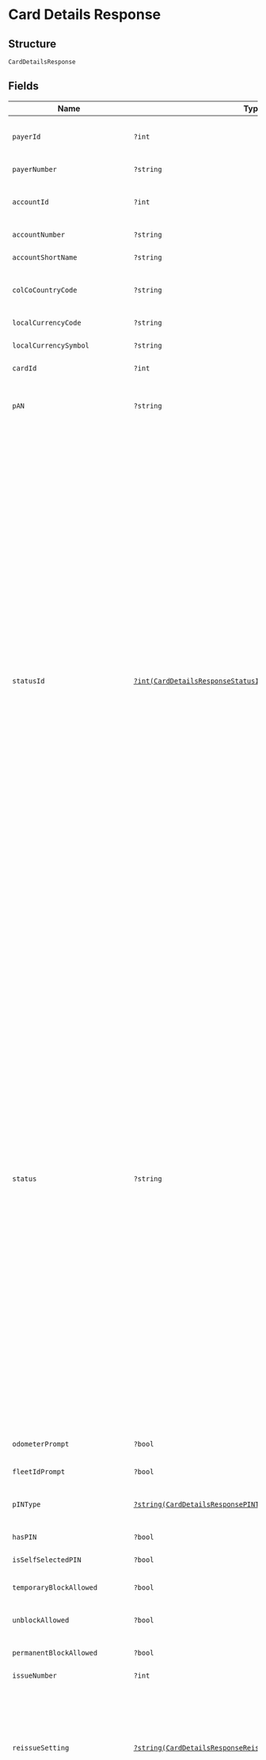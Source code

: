
# Card Details Response

## Structure

`CardDetailsResponse`

## Fields

| Name | Type | Tags | Description | Getter | Setter |
|  --- | --- | --- | --- | --- | --- |
| `payerId` | `?int` | Optional | Payer Id (i.e. Customer Id of the Payment Customer in the Shell Card Platform) of the selected payer. | getPayerId(): ?int | setPayerId(?int payerId): void |
| `payerNumber` | `?string` | Optional | Payer Number of the selected payer. | getPayerNumber(): ?string | setPayerNumber(?string payerNumber): void |
| `accountId` | `?int` | Optional | Account Id (i.e. Customer Id of the Customer in the Shell Card Platform) of the customer. | getAccountId(): ?int | setAccountId(?int accountId): void |
| `accountNumber` | `?string` | Optional | Account Number of the customer. | getAccountNumber(): ?string | setAccountNumber(?string accountNumber): void |
| `accountShortName` | `?string` | Optional | Account short name. | getAccountShortName(): ?string | setAccountShortName(?string accountShortName): void |
| `colCoCountryCode` | `?string` | Optional | ISO 3166 Alpha-2 Country Code for the customer and card owning country. | getColCoCountryCode(): ?string | setColCoCountryCode(?string colCoCountryCode): void |
| `localCurrencyCode` | `?string` | Optional | ISO 4217 Curreny Code of the local currency. | getLocalCurrencyCode(): ?string | setLocalCurrencyCode(?string localCurrencyCode): void |
| `localCurrencySymbol` | `?string` | Optional | Currency symbol of local currency. | getLocalCurrencySymbol(): ?string | setLocalCurrencySymbol(?string localCurrencySymbol): void |
| `cardId` | `?int` | Optional | Unique Card Id in Cards platform. | getCardId(): ?int | setCardId(?int cardId): void |
| `pAN` | `?string` | Optional | Card PAN. In the response body the PAN will be masked if the option is enabled in the Shell Card Platform. | getPAN(): ?string | setPAN(?string pAN): void |
| `statusId` | [`?int(CardDetailsResponseStatusIdEnum)`](../../doc/models/card-details-response-status-id-enum.md) | Optional | Possible Id’s and description:<br><br>* 1  Active<br>* 7  Blocked Card<br>* 8  Expired<br>* 9  Cancelled<br>* 10  New<br>* 23  Pending Renewal<br>* 31  Replaced<br>* 41  Temporary Block (Customer)<br>* 42  Temporary Block (Shell)<br>* 43  Fraud<br>* 101 Active (Block in progress) *<br>* 102 Blocked Card (Unblock in progress) *<br>* 103 Active (Cancel in progress) *<br>* 104 Active (Marked as damaged) *<br>* 105 New (Cancel as damaged) *<br>* 106 Active(Scheduled for block) ”#<br>* 107 Blocked Card(Scheduled for unblock)*#<br>* 108 Blocked Card (Cancel in progress) *<br><br>> Note:<br>> •  Items marked with * are intermediate statuses  to indicate that there are pending requests in progress. , The response can contain these intermediate statuses only if the IncludeIntermediateStatus flag is true.<br>> •  The placeholder “<Shell Card Platform Status>” in the items marked with # will be replaced with the Shell Card Platform status description. E.g., “Active (Scheduled for block)” | getStatusId(): ?int | setStatusId(?int statusId): void |
| `status` | `?string` | Optional | Possible Id’s and description:<br><br>* 1  Active<br>* 7  Blocked Card<br>* 8  Expired<br>* 9  Cancelled<br>* 10  New<br>* 23  Pending Renewal<br>* 31  Replaced<br>* 41  Temporary Block (Customer)<br>* 42  Temporary Block (Shell)<br>* 43  Fraud<br>* 101 Active (Block in progress) *<br>* 102 Blocked Card (Unblock in progress) *<br>* 103 Active (Cancel in progress) *<br>* 104 Active (Marked as damaged) *<br>* 105 New (Cancel as damaged) *<br>* 106 Active(Scheduled for block) ”#<br>* 107 Blocked Card(Scheduled for unblock) *#<br>* 108 Blocked Card (Cancel in progress) *<br><br>> Note:<br>> •  Items marked with * are intermediate statuses  to indicate that there are pending requests in progress. , The response can contain these intermediate statuses only if the IncludeIntermediateStatus flag is true.<br>> •  The placeholder “<Shell Card Platform Status>” in the items marked with # will be replaced with the Shell Card Platform status description. E.g., “Active (Scheduled for block)” | getStatus(): ?string | setStatus(?string status): void |
| `odometerPrompt` | `?bool` | Optional | True if odometer input is enabled on the card, else false | getOdometerPrompt(): ?bool | setOdometerPrompt(?bool odometerPrompt): void |
| `fleetIdPrompt` | `?bool` | Optional | True if fleet id input is enabled, else false | getFleetIdPrompt(): ?bool | setFleetIdPrompt(?bool fleetIdPrompt): void |
| `pINType` | [`?string(CardDetailsResponsePINTypeEnum)`](../../doc/models/card-details-response-pin-type-enum.md) | Optional | PIN type:<br><br>* `Card` - Card PIN<br>* `Fleet` - Fleet PIN | getPINType(): ?string | setPINType(?string pINType): void |
| `hasPIN` | `?bool` | Optional | True if card has PIN, else false | getHasPIN(): ?bool | setHasPIN(?bool hasPIN): void |
| `isSelfSelectedPIN` | `?bool` | Optional | True if card has Self Selected PIN, else false | getIsSelfSelectedPIN(): ?bool | setIsSelfSelectedPIN(?bool isSelfSelectedPIN): void |
| `temporaryBlockAllowed` | `?bool` | Optional | True if card can be blocked temporarily, else false | getTemporaryBlockAllowed(): ?bool | setTemporaryBlockAllowed(?bool temporaryBlockAllowed): void |
| `unblockAllowed` | `?bool` | Optional | True/False True if card can be Unblocked, else false | getUnblockAllowed(): ?bool | setUnblockAllowed(?bool unblockAllowed): void |
| `permanentBlockAllowed` | `?bool` | Optional | True if card can be blocked permanently, else false | getPermanentBlockAllowed(): ?bool | setPermanentBlockAllowed(?bool permanentBlockAllowed): void |
| `issueNumber` | `?int` | Optional | Issue number of the card | getIssueNumber(): ?int | setIssueNumber(?int issueNumber): void |
| `reissueSetting` | [`?string(CardDetailsResponseReissueSettingEnum)`](../../doc/models/card-details-response-reissue-setting-enum.md) | Optional | Reissue setting of the card. If the card is superseded (i.e. a replacement/new card is issued) then reissue setting of the latest card issued. Reissue setting:<br><br>* `True` - Card will be Reissued when nearing its expiry date<br>* `False` - Card will not be Reissued | getReissueSetting(): ?string | setReissueSetting(?string reissueSetting): void |
| `internationalPOSLanguageID` | [`?int(CardDetailsResponseInternationalPOSLanguageIDEnum)`](../../doc/models/card-details-response-international-pos-language-id-enum.md) | Optional | POS language identifier. Language Id:<br><br>* `1` - German<br>* `2` - French<br>* `3` - Bulgarian<br>* `4` - Croatian<br>* `5` - Czech<br>* `6` - Danish<br>* `7` - Finnish<br>* `8` - English<br>* `9` - Greek<br>* `10` - Chinese<br>* `11` - Hungarian<br>* `12` - Italian<br>* `13` - Luxembourgish<br>* `14` - Malay<br>* `15` - Dutch<br>* `16` - Norwegian, Bokmal<br>* `17` - Urdu<br>* `18` - Polish<br>* `19` - Portuguese<br>* `20` - Romanian<br>* `21` - Russian<br>* `22` - Slovak<br>* `23` - Slovenian<br>* `24` - Spanish<br>* `25` - Swedish<br>* `26` - Turkish<br>* `27` - Thai<br>* `28` - Filipino<br>* `29` - Estonian<br>* `30` - Latvian<br>* `31` - Lithuanian | getInternationalPOSLanguageID(): ?int | setInternationalPOSLanguageID(?int internationalPOSLanguageID): void |
| `internationalPOSLanguageCode` | [`?string(CardDetailsResponseInternationalPOSLanguageCodeEnum)`](../../doc/models/card-details-response-international-pos-language-code-enum.md) | Optional | POS language code. Language code:<br><br>* `deu` - German<br>* `fra` - French<br>* `bul` - Bulgarian<br>* `hrv` - Croatian<br>* `ces` - Czech<br>* `dan` - Danish<br>* `fin` - Finnish<br>* `eng` - English<br>* `ell` - Greek<br>* `zho` - Chinese<br>* `hun` - Hungarian<br>* `ita` - Italian<br>* `ltz` - Luxembourgish<br>* `msa` - Malay<br>* `nld` - Dutch<br>* `nob` - Norwegian, Bokmal<br>* `urd` - Urdu<br>* `pol` - Polish<br>* `por` - Portuguese<br>* `ron` - Romanian<br>* `rus` - Russian<br>* `slk` - Slovak<br>* `slv` - Slovenian<br>* `spa` - Spanish<br>* `swe` - Swedish<br>* `tur` - Turkish<br>* `tha` - Thai<br>* `fil` - Filipino<br>* `est` - Estonian<br>* `lav` - Latvian<br>* `lit` - Lithuanian | getInternationalPOSLanguageCode(): ?string | setInternationalPOSLanguageCode(?string internationalPOSLanguageCode): void |
| `localPOSLanguageID` | [`?int(CardDetailsResponseLocalPOSLanguageIDEnum)`](../../doc/models/card-details-response-local-pos-language-id-enum.md) | Optional | POS language identifier. Language Id:<br><br>* `1` - German<br>* `2` - French<br>* `3` - Bulgarian<br>* `4` - Croatian<br>* `5` - Czech<br>* `6` - Danish<br>* `7` - Finnish<br>* `8` - English<br>* `9` - Greek<br>* `10` - Chinese<br>* `11` - Hungarian<br>* `12` - Italian<br>* `13` - Luxembourgish<br>* `14` - Malay<br>* `15` - Dutch<br>* `16` - Norwegian, Bokmal<br>* `17` - Urdu<br>* `18` - Polish<br>* `19` - Portuguese<br>* `20` - Romanian<br>* `21` - Russian<br>* `22` - Slovak<br>* `23` - Slovenian<br>* `24` - Spanish<br>* `25` - Swedish<br>* `26` - Turkish<br>* `27` - Thai<br>* `28` - Filipino<br>* `29` - Estonian<br>* `30` - Latvian<br>* `31` - Lithuanian | getLocalPOSLanguageID(): ?int | setLocalPOSLanguageID(?int localPOSLanguageID): void |
| `localPOSLanguageCode` | [`?string(CardDetailsResponseLocalPOSLanguageCodeEnum)`](../../doc/models/card-details-response-local-pos-language-code-enum.md) | Optional | POS language code. Language code:<br><br>* `deu` - German<br>* `fra` - French<br>* `bul` - Bulgarian<br>* `hrv` - Croatian<br>* `ces` - Czech<br>* `dan` - Danish<br>* `fin` - Finnish<br>* `eng` - English<br>* `ell` - Greek<br>* `zho` - Chinese<br>* `hun` - Hungarian<br>* `ita` - Italian<br>* `ltz` - Luxembourgish<br>* `msa` - Malay<br>* `nld` - Dutch<br>* `nob` - Norwegian, Bokmal<br>* `urd` - Urdu<br>* `pol` - Polish<br>* `por` - Portuguese<br>* `ron` - Romanian<br>* `rus` - Russian<br>* `slk` - Slovak<br>* `slv` - Slovenian<br>* `spa` - Spanish<br>* `swe` - Swedish<br>* `tur` - Turkish<br>* `tha` - Thai<br>* `fil` - Filipino<br>* `est` - Estonian<br>* `lav` - Latvian<br>* `lit` - Lithuanian | getLocalPOSLanguageCode(): ?string | setLocalPOSLanguageCode(?string localPOSLanguageCode): void |
| `cardTypeCode` | `?string` | Optional | ISO code of the card i.e. first 7 digits of the PAN. | getCardTypeCode(): ?string | setCardTypeCode(?string cardTypeCode): void |
| `cardTypeId` | `?int` | Optional | Card Type ID | getCardTypeId(): ?int | setCardTypeId(?int cardTypeId): void |
| `cardTypeName` | `?string` | Optional | Card Type Name | getCardTypeName(): ?string | setCardTypeName(?string cardTypeName): void |
| `tokenTypeId` | `?int` | Optional | Token Type ID configured for the Card | getTokenTypeId(): ?int | setTokenTypeId(?int tokenTypeId): void |
| `tokenTypeName` | `?string` | Optional | Token Type Name configured for the Card | getTokenTypeName(): ?string | setTokenTypeName(?string tokenTypeName): void |
| `isChipCard` | `?bool` | Optional | True if a chip card, else false | getIsChipCard(): ?bool | setIsChipCard(?bool isChipCard): void |
| `isMagStripCard` | `?bool` | Optional | True if it is a magnetic stripe card, else false | getIsMagStripCard(): ?bool | setIsMagStripCard(?bool isMagStripCard): void |
| `isVirtualCard` | `?bool` | Optional | True if it is a virtual card, else false | getIsVirtualCard(): ?bool | setIsVirtualCard(?bool isVirtualCard): void |
| `purchaseCategoryCode` | `?string` | Optional | Purchase category code of the card.<br>**Constraints**: *Maximum Length*: `1` | getPurchaseCategoryCode(): ?string | setPurchaseCategoryCode(?string purchaseCategoryCode): void |
| `purchaseCategoryId` | `?int` | Optional | Purchase category identifier in the Shell Card Platform. | getPurchaseCategoryId(): ?int | setPurchaseCategoryId(?int purchaseCategoryId): void |
| `purchaseCategoryName` | `?string` | Optional | Purchase category name | getPurchaseCategoryName(): ?string | setPurchaseCategoryName(?string purchaseCategoryName): void |
| `isCRT` | `?bool` | Optional | True if it is a Commercial Road Transport (CRT) card, else false | getIsCRT(): ?bool | setIsCRT(?bool isCRT): void |
| `isFleet` | `?bool` | Optional | True if it is a Fleet card, else false | getIsFleet(): ?bool | setIsFleet(?bool isFleet): void |
| `isInternational` | `?bool` | Optional | True if it is an international card, else false | getIsInternational(): ?bool | setIsInternational(?bool isInternational): void |
| `isNational` | `?bool` | Optional | True if it is a national card, else false | getIsNational(): ?bool | setIsNational(?bool isNational): void |
| `isPartnerSitesIncluded` | `?bool` | Optional | True if it is allowed at all partner sites, else false | getIsPartnerSitesIncluded(): ?bool | setIsPartnerSitesIncluded(?bool isPartnerSitesIncluded): void |
| `isShellSitesOnly` | `?bool` | Optional | True if it is only allowed at Shell sites, else false | getIsShellSitesOnly(): ?bool | setIsShellSitesOnly(?bool isShellSitesOnly): void |
| `fuelSets` | [`?(CardDetailsResponseFuelSetsItems[])`](../../doc/models/card-details-response-fuel-sets-items.md) | Optional | List of active fuel type product restrictions applied on the card.<br>**Constraints**: *Unique Items Required* | getFuelSets(): ?array | setFuelSets(?array fuelSets): void |
| `nonFuelSets` | [`?(CardDetailsResponseNonFuelSetsItems[])`](../../doc/models/card-details-response-non-fuel-sets-items.md) | Optional | List of active non-fuel type product restrictions applied on the card.<br>**Constraints**: *Unique Items Required* | getNonFuelSets(): ?array | setNonFuelSets(?array nonFuelSets): void |
| `issuedDate` | `?string` | Optional | Card issue date. | getIssuedDate(): ?string | setIssuedDate(?string issuedDate): void |
| `expiryDate` | `?string` | Optional | Expiry date of the card. | getExpiryDate(): ?string | setExpiryDate(?string expiryDate): void |
| `lastUsedDate` | `?string` | Optional | Card last used date. | getLastUsedDate(): ?string | setLastUsedDate(?string lastUsedDate): void |
| `misuseDate` | `?string` | Optional | Last misused date of the card. | getMisuseDate(): ?string | setMisuseDate(?string misuseDate): void |
| `temperature` | `?string` | Optional | Hot-list status | getTemperature(): ?string | setTemperature(?string temperature): void |
| `driverName` | `?string` | Optional | Driver name of the card. Note- While ordering card, optional when VRN is passed else mandatory.<br>**Constraints**: *Maximum Length*: `27` | getDriverName(): ?string | setDriverName(?string driverName): void |
| `vRN` | `?string` | Optional | Vehicle registration number of the card. Note- While ordering card, optional when DriverName is passed else mandatory.<br>**Constraints**: *Maximum Length*: `16` | getVRN(): ?string | setVRN(?string vRN): void |
| `embossText` | `?string` | Optional | Text printed on the card as account name.<br>**Constraints**: *Maximum Length*: `25` | getEmbossText(): ?string | setEmbossText(?string embossText): void |
| `cardGroupId` | `?int` | Optional | Existing Card Group ID, under which the replacement card is to be created.<br>Pass “-1” if the replacement card should not be assigned to any card group.<br>Optional.<br>If not provided, the replacement card will be created under the same card group as the current card.<br>Example- 156 | getCardGroupId(): ?int | setCardGroupId(?int cardGroupId): void |
| `cardGroupName` | `?string` | Optional | Card group name. Note- 1. While ordering card this field is mandatory when IsNewCardGroup is true.<br>**Constraints**: *Maximum Length*: `30` | getCardGroupName(): ?string | setCardGroupName(?string cardGroupName): void |
| `renewalDate` | `?string` | Optional | Renewal date of the card. Applicable if ReissueSetting is set to True. | getRenewalDate(): ?string | setRenewalDate(?string renewalDate): void |
| `renewedCardId` | `?int` | Optional | Renewed card id. | getRenewedCardId(): ?int | setRenewedCardId(?int renewedCardId): void |
| `renewedCardStatusId` | `?int` | Optional | Renewed card status id. | getRenewedCardStatusId(): ?int | setRenewedCardStatusId(?int renewedCardStatusId): void |
| `renewedCardStatus` | `?string` | Optional | Renewed card status description. | getRenewedCardStatus(): ?string | setRenewedCardStatus(?string renewedCardStatus): void |
| `renewedCardExpiryDate` | `?string` | Optional | Renewed card expiry date. | getRenewedCardExpiryDate(): ?string | setRenewedCardExpiryDate(?string renewedCardExpiryDate): void |
| `renewedCardIssueNumber` | `?int` | Optional | Renewed card issue number. | getRenewedCardIssueNumber(): ?int | setRenewedCardIssueNumber(?int renewedCardIssueNumber): void |
| `renewedCardReissueSetting` | [`?string(CardDetailsResponseRenewedCardReissueSettingEnum)`](../../doc/models/card-details-response-renewed-card-reissue-setting-enum.md) | Optional | Reissue setting of the renewed new card. Reissue Setting:<br><br>* `True` - Card will be sent to production<br>* `False` - Parent Card is Dormant or the Card is not to be produced | getRenewedCardReissueSetting(): ?string | setRenewedCardReissueSetting(?string renewedCardReissueSetting): void |
| `creationDate` | `?string` | Optional | Card Creation Date time | getCreationDate(): ?string | setCreationDate(?string creationDate): void |
| `effectiveDate` | `?string` | Optional | Effective date for the Card | getEffectiveDate(): ?string | setEffectiveDate(?string effectiveDate): void |
| `lastModifiedDate` | `?string` | Optional | Card last modified date | getLastModifiedDate(): ?string | setLastModifiedDate(?string lastModifiedDate): void |
| `bundleId` | `?string` | Optional | Bundle Id associated with card in the Gateway. This field will have a null value if the card is not associated with any bundle in Gateway or the value of IncludeBundleDetails in request is false. | getBundleId(): ?string | setBundleId(?string bundleId): void |
| `cardDeliveryAddress` | [`?CardDetailsResponseCardDeliveryAddress`](../../doc/models/card-details-response-card-delivery-address.md) | Optional | Delivery address. | getCardDeliveryAddress(): ?CardDetailsResponseCardDeliveryAddress | setCardDeliveryAddress(?CardDetailsResponseCardDeliveryAddress cardDeliveryAddress): void |
| `pINDeliveryAddress` | [`?CardDetailsResponsePINDeliveryAddress`](../../doc/models/card-details-response-pin-delivery-address.md) | Optional | Delivery address. | getPINDeliveryAddress(): ?CardDetailsResponsePINDeliveryAddress | setPINDeliveryAddress(?CardDetailsResponsePINDeliveryAddress pINDeliveryAddress): void |
| `cardBlockSchedules` | [`?(CardDetailsResponseCardBlockSchedulesItemsAllOf0[])`](../../doc/models/card-details-response-card-block-schedules-items-all-of-0.md) | Optional | **Constraints**: *Unique Items Required* | getCardBlockSchedules(): ?array | setCardBlockSchedules(?array cardBlockSchedules): void |
| `error` | [`?ErrorStatus`](../../doc/models/error-status.md) | Optional | - | getError(): ?ErrorStatus | setError(?ErrorStatus error): void |
| `requestId` | `?string` | Optional | API Request | getRequestId(): ?string | setRequestId(?string requestId): void |

## Example (as JSON)

```json
{
  "PayerId": 853,
  "PayerNumber": "PH50000843",
  "AccountId": 854,
  "AccountNumber": "PH50000844",
  "AccountShortName": "PARKLEY",
  "ColCoCountryCode": "PH",
  "LocalCurrencyCode": "EUR",
  "LocalCurrencySymbol": "€",
  "CardId": 125,
  "PAN": "7002861007636000020",
  "OdometerPrompt": true,
  "FleetIdPrompt": true,
  "PINType": "Card",
  "HasPIN": true,
  "IsSelfSelectedPIN": true,
  "TemporaryBlockAllowed": true,
  "UnblockAllowed": true,
  "PermanentBlockAllowed": true,
  "IssueNumber": 1,
  "InternationalPOSLanguageID": 8,
  "InternationalPOSLanguageCode": "eng",
  "LocalPOSLanguageID": 8,
  "LocalPOSLanguageCode": "eng",
  "CardTypeCode": "7077861",
  "CardTypeId": 1,
  "CardTypeName": "Philippines CRT 7077861",
  "TokenTypeId": 107,
  "TokenTypeName": "PH FLE NAT SIN R1",
  "IsChipCard": false,
  "IsMagStripCard": true,
  "IsVirtualCard": true,
  "PurchaseCategoryCode": "6",
  "PurchaseCategoryId": 54,
  "PurchaseCategoryName": "2 - FuelSave and Lubricants",
  "IsCRT": true,
  "IsFleet": true,
  "IsInternational": true,
  "IsNational": true,
  "IsPartnerSitesIncluded": true,
  "IsShellSitesOnly": true,
  "IssuedDate": "20181001",
  "ExpiryDate": "20181031",
  "LastUsedDate": "20181001 13:23:55",
  "MisuseDate": "20181001 13:23:55",
  "Temperature": "10-Warm",
  "DriverName": "ROBERT",
  "VRN": "MV65YLH",
  "EmbossText": "PARKLEY",
  "CardGroupId": 5,
  "CardGroupName": "GROUP1",
  "RenewalDate": "20181001",
  "RenewedCardId": 1325,
  "RenewedCardStatusId": 10,
  "RenewedCardStatus": "New",
  "RenewedCardExpiryDate": "20181031",
  "RenewedCardIssueNumber": 2,
  "CreationDate": "20181001",
  "EffectiveDate": "20181001",
  "LastModifiedDate": "20181001 13:23:55",
  "RequestId": "ed557f02-c7d7-4c01-b3e5-11bf3239c8ed"
}
```

